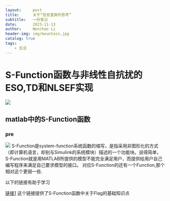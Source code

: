 ```yaml
---
layout:     post
title:      关于“信息茧房的思考”
subtitle:   一份笔记
date:       2023-11-13
author:     Wenchao Li
header-img: img/mountain.jpg
catalog: true
tags:
    - 生活
---
```




# S-Function函数与非线性自抗扰的ESO,TD和NLSEF实现

![](2022-10-24-12-34-29.png)


## matlab中的S-Function函数
### pre

![](2022-10-24-12-20-47.png)
S-Function是system-function系统函数的缩写，是指采用非图形化的方式（即计算机语言，却别与Simulink的系统模块）描述的一个功能块。说得简单，S-Function就是用MATLAB所提供的模型不能完全满足用户，而提供给用户自己编写程序来满足自己要求模型的接口。
对应S-Function的还有一个Function,那个相对这个更弱一些.

以下的链接有助于学习

[链接1](https://blog.csdn.net/m0_50888394/article/details/116310136)
这个链接提供了S-Function函数中关于Flag的基础知识点
